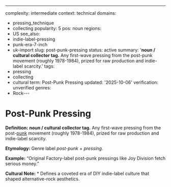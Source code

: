 ---
complexity: intermediate
context: technical
domains:
- pressing_technique
- collecting
popularity: 5
pos: noun
regions:
- US
see_also:
- indie-label-pressing
- punk-era-7-inch
- uk-import
slug: post-punk-pressing
status: active
summary: '**noun / cultural collector tag.** Any first-wave pressing from the post-punk
  movement (roughly 1978-1984), prized for raw production and indie-label scarcity.'
tags:
- pressing
- collecting
- cultural
term: Post-Punk Pressing
updated: '2025-10-06'
verification: unverified
genres:
- Rock---

# Post-Punk Pressing

**Definition:** **noun / cultural collector tag.** Any first-wave pressing from the post-[punk](../p/punk.md) movement (roughly 1978-1984), prized for raw production and indie-label scarcity.

**Etymology:** Genre label *post-punk* + *pressing*.

**Example:** “Original Factory-label post-punk pressings like Joy Division fetch serious money.”

**Cultural Note:** * Defines a coveted era of DIY indie-label culture that shaped alternative-rock aesthetics.

